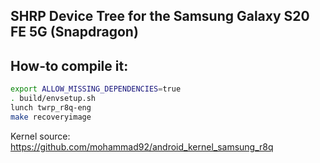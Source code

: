 ## SHRP Device Tree for the Samsung Galaxy S20 FE 5G (Snapdragon)

## How-to compile it:

```sh
export ALLOW_MISSING_DEPENDENCIES=true
. build/envsetup.sh
lunch twrp_r8q-eng
make recoveryimage
```

Kernel source:
https://github.com/mohammad92/android_kernel_samsung_r8q
